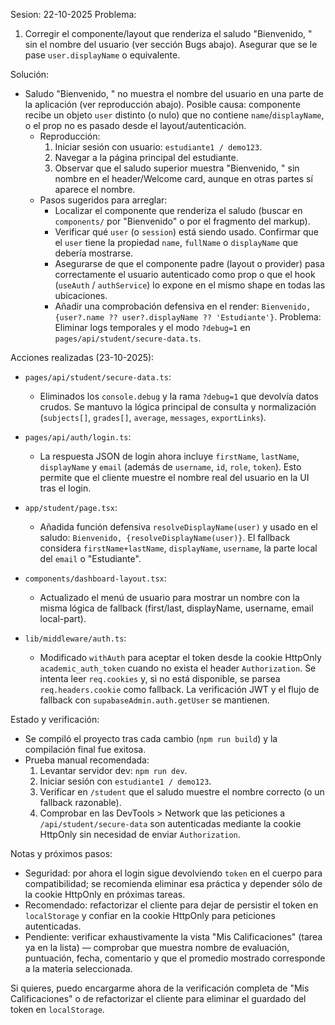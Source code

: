 Sesion: 22-10-2025
Problema:
1. Corregir el componente/layout que renderiza el saludo "Bienvenido, " sin el nombre del usuario (ver sección Bugs abajo). Asegurar que se le pase `user.displayName` o equivalente.

Solución:
- Saludo "Bienvenido, " no muestra el nombre del usuario en una parte de la aplicación (ver reproducción abajo). Posible causa: componente recibe un objeto `user` distinto (o nulo) que no contiene `name`/`displayName`, o el prop no es pasado desde el layout/autenticación.
  - Reproducción:
    1. Iniciar sesión con usuario: `estudiante1 / demo123`.
    2. Navegar a la página principal del estudiante.
    3. Observar que el saludo superior muestra "Bienvenido, " sin nombre en el header/Welcome card, aunque en otras partes sí aparece el nombre.
  - Pasos sugeridos para arreglar:
    - Localizar el componente que renderiza el saludo (buscar en `components/` por "Bienvenido" o por el fragmento del markup).
    - Verificar qué `user` (o `session`) está siendo usado. Confirmar que el `user` tiene la propiedad `name`, `fullName` o `displayName` que debería mostrarse.
    - Asegurarse de que el componente padre (layout o provider) pasa correctamente el usuario autenticado como prop o que el hook (`useAuth` / `authService`) lo expone en el mismo shape en todas las ubicaciones.
    - Añadir una comprobación defensiva en el render: `Bienvenido, {user?.name ?? user?.displayName ?? 'Estudiante'}`.
    Problema:
    Eliminar logs temporales y el modo `?debug=1` en `pages/api/student/secure-data.ts`.

Acciones realizadas (23-10-2025):

- `pages/api/student/secure-data.ts`:
  - Eliminados los `console.debug` y la rama `?debug=1` que devolvía datos crudos. Se mantuvo la lógica principal de consulta y normalización (`subjects[]`, `grades[]`, `average`, `messages`, `exportLinks`).

- `pages/api/auth/login.ts`:
  - La respuesta JSON de login ahora incluye `firstName`, `lastName`, `displayName` y `email` (además de `username`, `id`, `role`, `token`). Esto permite que el cliente muestre el nombre real del usuario en la UI tras el login.

- `app/student/page.tsx`:
  - Añadida función defensiva `resolveDisplayName(user)` y usado en el saludo: `Bienvenido, {resolveDisplayName(user)}`. El fallback considera `firstName+lastName`, `displayName`, `username`, la parte local del `email` o "Estudiante".

- `components/dashboard-layout.tsx`:
  - Actualizado el menú de usuario para mostrar un nombre con la misma lógica de fallback (first/last, displayName, username, email local-part).

- `lib/middleware/auth.ts`:
  - Modificado `withAuth` para aceptar el token desde la cookie HttpOnly `academic_auth_token` cuando no exista el header `Authorization`. Se intenta leer `req.cookies` y, si no está disponible, se parsea `req.headers.cookie` como fallback. La verificación JWT y el flujo de fallback con `supabaseAdmin.auth.getUser` se mantienen.

Estado y verificación:

- Se compiló el proyecto tras cada cambio (`npm run build`) y la compilación final fue exitosa.
- Prueba manual recomendada:
  1. Levantar servidor dev: `npm run dev`.
  2. Iniciar sesión con `estudiante1 / demo123`.
  3. Verificar en `/student` que el saludo muestre el nombre correcto (o un fallback razonable).
  4. Comprobar en las DevTools > Network que las peticiones a `/api/student/secure-data` son autenticadas mediante la cookie HttpOnly sin necesidad de enviar `Authorization`.

Notas y próximos pasos:

- Seguridad: por ahora el login sigue devolviendo `token` en el cuerpo para compatibilidad; se recomienda eliminar esa práctica y depender sólo de la cookie HttpOnly en próximas tareas.
- Recomendado: refactorizar el cliente para dejar de persistir el token en `localStorage` y confiar en la cookie HttpOnly para peticiones autenticadas.
- Pendiente: verificar exhaustivamente la vista "Mis Calificaciones" (tarea ya en la lista) — comprobar que muestra nombre de evaluación, puntuación, fecha, comentario y que el promedio mostrado corresponde a la materia seleccionada.

Si quieres, puedo encargarme ahora de la verificación completa de "Mis Calificaciones" o de refactorizar el cliente para eliminar el guardado del token en `localStorage`.